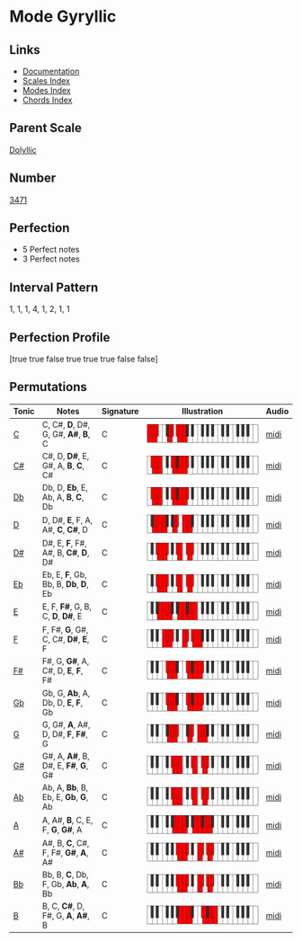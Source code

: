 # Mode Gyryllic

## Links

- [Documentation](index.md)
- [Scales Index](Scales.md)
- [Modes Index](Modes.md)
- [Chords Index](Chords.md)

## Parent Scale

[Dolyllic](ScaleDolyllic.md)

## Number

[3471](https://ianring.com/musictheory/scales/3471)

## Perfection

- 5 Perfect notes
- 3 Perfect notes

## Interval Pattern

1, 1, 1, 4, 1, 2, 1, 1

## Perfection Profile

[true true false true true true false false]

## Permutations

| Tonic | Notes | Signature | Illustration | Audio |
|-------|-------|-----------|--------------|-------|
| [C](ModeCNaturalGyryllic.md) | C, C#, **D**, D#, G, G#, **A#**, **B**, C | C | ![CNaturalGyryllic](ModeCNaturalGyryllic.png) | [midi](https://github.com/edipermadi/music/blob/main/docs/ModeCNaturalGyryllic.mid?raw=true) |
| [C#](ModeCSharpGyryllic.md) | C#, D, **D#**, E, G#, A, **B**, **C**, C# | C | ![CSharpGyryllic](ModeCSharpGyryllic.png) | [midi](https://github.com/edipermadi/music/blob/main/docs/ModeCSharpGyryllic.mid?raw=true) |
| [Db](ModeDFlatGyryllic.md) | Db, D, **Eb**, E, Ab, A, **B**, **C**, Db | C | ![DFlatGyryllic](ModeDFlatGyryllic.png) | [midi](https://github.com/edipermadi/music/blob/main/docs/ModeDFlatGyryllic.mid?raw=true) |
| [D](ModeDNaturalGyryllic.md) | D, D#, **E**, F, A, A#, **C**, **C#**, D | C | ![DNaturalGyryllic](ModeDNaturalGyryllic.png) | [midi](https://github.com/edipermadi/music/blob/main/docs/ModeDNaturalGyryllic.mid?raw=true) |
| [D#](ModeDSharpGyryllic.md) | D#, E, **F**, F#, A#, B, **C#**, **D**, D# | C | ![DSharpGyryllic](ModeDSharpGyryllic.png) | [midi](https://github.com/edipermadi/music/blob/main/docs/ModeDSharpGyryllic.mid?raw=true) |
| [Eb](ModeEFlatGyryllic.md) | Eb, E, **F**, Gb, Bb, B, **Db**, **D**, Eb | C | ![EFlatGyryllic](ModeEFlatGyryllic.png) | [midi](https://github.com/edipermadi/music/blob/main/docs/ModeEFlatGyryllic.mid?raw=true) |
| [E](ModeENaturalGyryllic.md) | E, F, **F#**, G, B, C, **D**, **D#**, E | C | ![ENaturalGyryllic](ModeENaturalGyryllic.png) | [midi](https://github.com/edipermadi/music/blob/main/docs/ModeENaturalGyryllic.mid?raw=true) |
| [F](ModeFNaturalGyryllic.md) | F, F#, **G**, G#, C, C#, **D#**, **E**, F | C | ![FNaturalGyryllic](ModeFNaturalGyryllic.png) | [midi](https://github.com/edipermadi/music/blob/main/docs/ModeFNaturalGyryllic.mid?raw=true) |
| [F#](ModeFSharpGyryllic.md) | F#, G, **G#**, A, C#, D, **E**, **F**, F# | C | ![FSharpGyryllic](ModeFSharpGyryllic.png) | [midi](https://github.com/edipermadi/music/blob/main/docs/ModeFSharpGyryllic.mid?raw=true) |
| [Gb](ModeGFlatGyryllic.md) | Gb, G, **Ab**, A, Db, D, **E**, **F**, Gb | C | ![GFlatGyryllic](ModeGFlatGyryllic.png) | [midi](https://github.com/edipermadi/music/blob/main/docs/ModeGFlatGyryllic.mid?raw=true) |
| [G](ModeGNaturalGyryllic.md) | G, G#, **A**, A#, D, D#, **F**, **F#**, G | C | ![GNaturalGyryllic](ModeGNaturalGyryllic.png) | [midi](https://github.com/edipermadi/music/blob/main/docs/ModeGNaturalGyryllic.mid?raw=true) |
| [G#](ModeGSharpGyryllic.md) | G#, A, **A#**, B, D#, E, **F#**, **G**, G# | C | ![GSharpGyryllic](ModeGSharpGyryllic.png) | [midi](https://github.com/edipermadi/music/blob/main/docs/ModeGSharpGyryllic.mid?raw=true) |
| [Ab](ModeAFlatGyryllic.md) | Ab, A, **Bb**, B, Eb, E, **Gb**, **G**, Ab | C | ![AFlatGyryllic](ModeAFlatGyryllic.png) | [midi](https://github.com/edipermadi/music/blob/main/docs/ModeAFlatGyryllic.mid?raw=true) |
| [A](ModeANaturalGyryllic.md) | A, A#, **B**, C, E, F, **G**, **G#**, A | C | ![ANaturalGyryllic](ModeANaturalGyryllic.png) | [midi](https://github.com/edipermadi/music/blob/main/docs/ModeANaturalGyryllic.mid?raw=true) |
| [A#](ModeASharpGyryllic.md) | A#, B, **C**, C#, F, F#, **G#**, **A**, A# | C | ![ASharpGyryllic](ModeASharpGyryllic.png) | [midi](https://github.com/edipermadi/music/blob/main/docs/ModeASharpGyryllic.mid?raw=true) |
| [Bb](ModeBFlatGyryllic.md) | Bb, B, **C**, Db, F, Gb, **Ab**, **A**, Bb | C | ![BFlatGyryllic](ModeBFlatGyryllic.png) | [midi](https://github.com/edipermadi/music/blob/main/docs/ModeBFlatGyryllic.mid?raw=true) |
| [B](ModeBNaturalGyryllic.md) | B, C, **C#**, D, F#, G, **A**, **A#**, B | C | ![BNaturalGyryllic](ModeBNaturalGyryllic.png) | [midi](https://github.com/edipermadi/music/blob/main/docs/ModeBNaturalGyryllic.mid?raw=true) |
